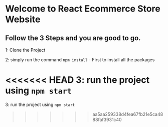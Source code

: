 # Welcome to React Ecommerce Store Website

## Follow the 3 Steps and you are good to go. 

1: Clone the Project 

2: simply run the command    `npm install`  - First to install all the packages
   
<<<<<<< HEAD
3: run the project using   `npm start`
=======
3: run the project using   `npm start`
>>>>>>> aa5aa259338d4fea67fb21e5ca4888faf3931c40
